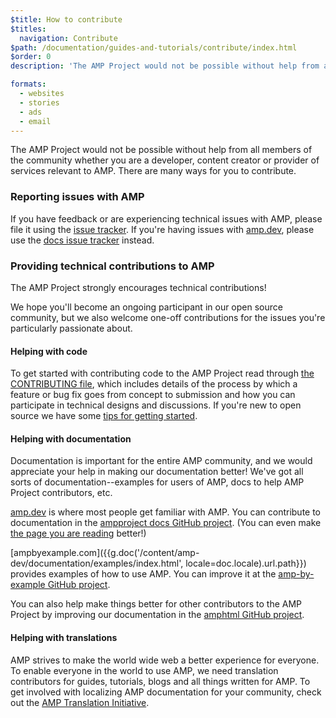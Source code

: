 ```yaml
---
$title: How to contribute
$titles:
  navigation: Contribute
$path: /documentation/guides-and-tutorials/contribute/index.html
$order: 0
description: 'The AMP Project would not be possible without help from all members of the community whether you are a developer, content creator or provider of services relevant to AMP.'

formats:
  - websites
  - stories
  - ads
  - email
---
```


The AMP Project would not be possible without help from all members of the community
whether you are a developer, content creator or provider of services relevant to AMP.
There are many ways for you to contribute.

### Reporting issues with AMP
If you have feedback or are experiencing technical issues with AMP, please file it using the [issue tracker](https://github.com/ampproject/amphtml/issues).  If you're having issues with [amp.dev](https://amp.dev), please use the [docs issue tracker](https://github.com/ampproject/docs/issues) instead.

### Providing technical contributions to AMP

The AMP Project strongly encourages technical contributions!

We hope you'll become an ongoing participant in our open source community, but we also welcome one-off contributions for the issues you're particularly passionate about.

#### Helping with code

To get started with contributing code to the AMP Project read through [the CONTRIBUTING file](https://github.com/ampproject/amphtml/blob/master/CONTRIBUTING.md), which includes details of the process by which a feature or bug fix goes from concept to submission and how you can participate in technical designs and discussions.  If you're new to open source we have some [tips for getting started](https://github.com/ampproject/amphtml/blob/master/CONTRIBUTING.md#contributing-code).

#### Helping with documentation

Documentation is important for the entire AMP community, and we would appreciate your help in making our documentation better!  We've got all sorts of documentation--examples for users of AMP, docs to help AMP Project contributors, etc.

[amp.dev](https://amp.dev) is where most people get familiar with AMP.  You can contribute to documentation in the [ampproject docs GitHub project](https://github.com/ampproject/docs).  (You can even make [the page you are reading](https://github.com/ampproject/docs/blob/master/content/docs/contribute/contribute.md) better!)

[ampbyexample.com]({{g.doc('/content/amp-dev/documentation/examples/index.html', locale=doc.locale).url.path}}) provides examples of how to use AMP.  You can improve it at the [amp-by-example GitHub project](https://github.com/ampproject/amp-by-example/).

You can also help make things better for other contributors to the AMP Project by improving our documentation in the [amphtml GitHub project](https://github.com/ampproject/amphtml).

#### Helping with translations
AMP strives to make the world wide web a better experience for everyone. To enable everyone in the world to use AMP, we need translation contributors for guides, tutorials, blogs and all things written for AMP. To get involved with localizing AMP documentation for your community, check out the [AMP Translation Initiative](https://github.com/ampproject/docs/blob/master/TRANSLATIONS.md).
